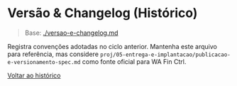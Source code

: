 <!-- proj/05-operacao-release/versao-e-changelog-spec.md -->
# Versão & Changelog (Histórico)

> Base: [./versao-e-changelog.md](./versao-e-changelog.md)

Registra convenções adotadas no ciclo anterior. Mantenha este arquivo para referência, mas considere `proj/05-entrega-e-implantacao/publicacao-e-versionamento-spec.md` como fonte oficial para WA Fin Ctrl.

[Voltar ao histórico](README-spec.md)
